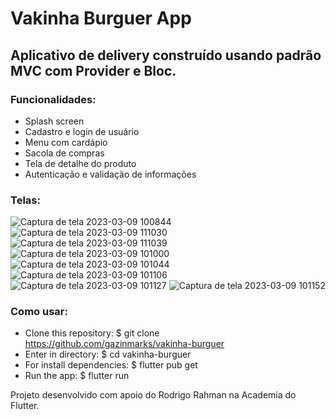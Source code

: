 # Vakinha Burguer App

##  Aplicativo de delivery construído usando padrão MVC com Provider e Bloc.
  
### Funcionalidades: 

 - Splash screen
 - Cadastro e login de usuário
 - Menu com cardápio
 - Sacola de compras
 - Tela de detalhe do produto
 - Autenticação e validação de informações
 
 ### Telas:
![Captura de tela 2023-03-09 100844](https://user-images.githubusercontent.com/115508392/224036478-d4aa1b5d-4759-41a7-a11b-49cbac216c35.png)
![Captura de tela 2023-03-09 111030](https://user-images.githubusercontent.com/115508392/224051133-bfe00782-0fed-4932-a2ac-4f76de995ec2.png)
![Captura de tela 2023-03-09 111039](https://user-images.githubusercontent.com/115508392/224051255-47d10ef6-3d2f-407b-a268-54a811019f02.png)
![Captura de tela 2023-03-09 101000](https://user-images.githubusercontent.com/115508392/224042115-40fb19b0-478a-4478-b8a5-c3ce6be79a65.png)
![Captura de tela 2023-03-09 101044](https://user-images.githubusercontent.com/115508392/224042231-43be0811-5d3c-47a4-bf1a-ec4cc39c119f.png)
![Captura de tela 2023-03-09 101106](https://user-images.githubusercontent.com/115508392/224042277-dede7c17-7a4f-4fde-9be9-439d50fdfba1.png)
![Captura de tela 2023-03-09 101127](https://user-images.githubusercontent.com/115508392/224042346-ce15dd6c-a911-4259-aba5-bd8eca5a546e.png)
![Captura de tela 2023-03-09 101152](https://user-images.githubusercontent.com/115508392/224042705-1683b899-6b4a-4cf0-bfdb-556c37e01d32.png)

### Como usar:
- Clone this repository:
$ git clone https://github.com/gazinmarks/vakinha-burguer 
- Enter in directory:
$ cd vakinha-burguer
- For install dependencies:
$ flutter pub get
- Run the app: 
$ flutter run


Projeto desenvolvido com apoio do Rodrigo Rahman na Academia do Flutter.
